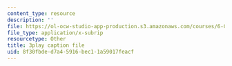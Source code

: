 ```yaml
---
content_type: resource
description: ''
file: https://ol-ocw-studio-app-production.s3.amazonaws.com/courses/6-0002-introduction-to-computational-thinking-and-data-science-fall-2016/8f30fbded7a45916bec11a59017feacf_-1BnXEwHUok.vtt
file_type: application/x-subrip
resourcetype: Other
title: 3play caption file
uid: 8f30fbde-d7a4-5916-bec1-1a59017feacf
---
```

